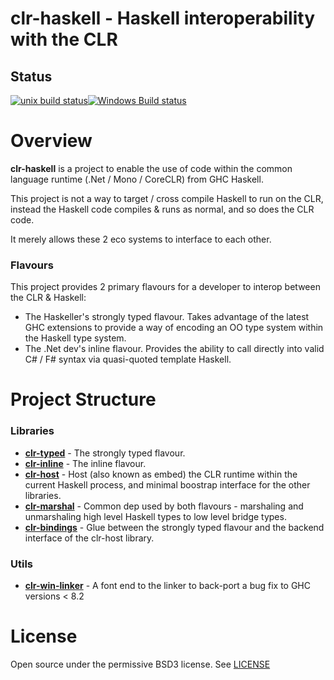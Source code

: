 # clr-haskell - Haskell interoperability with the CLR

## Status

[![unix build status](https://gitlab.com/tim-m89/clr-haskell/badges/master/build.svg)](https://gitlab.com/tim-m89/clr-haskell/commits/master)[![Windows Build status](https://ci.appveyor.com/api/projects/status/073rvyuyvxrcqvsw?svg=true&label=Windows%20build)](https://ci.appveyor.com/project/TimMatthews/clr-haskell)

Overview
==========

**clr-haskell** is a project to enable the use of code within the common language runtime (.Net / Mono / CoreCLR) from GHC Haskell.

This project is not a way to target / cross compile Haskell to run on the CLR, instead the Haskell code compiles & runs as normal, and so does the CLR code.

It merely allows these 2 eco systems to interface to each other.

### Flavours


This project provides 2 primary flavours for a developer to interop between the CLR & Haskell:

* The Haskeller's strongly typed flavour. Takes advantage of the latest GHC extensions to provide a way of encoding an OO type system within the Haskell type system.
* The .Net dev's inline flavour. Provides the ability to call directly into valid C# / F# syntax via quasi-quoted template Haskell.

Project Structure
==========

### Libraries

* [**clr-typed**](https://gitlab.com/tim-m89/clr-haskell/tree/master/libs/clr-typed) - The strongly typed flavour.
* [**clr-inline**](https://gitlab.com/tim-m89/clr-haskell/tree/master/libs/clr-inline) - The inline flavour.
* [**clr-host**](https://gitlab.com/tim-m89/clr-haskell/tree/master/libs/clr-host) - Host (also known as embed) the CLR runtime within the current Haskell process, and minimal boostrap interface for the other libraries.
* [**clr-marshal**](https://gitlab.com/tim-m89/clr-haskell/tree/master/libs/clr-marshal) -  Common dep used by both flavours - marshaling and unmarshaling high level Haskell types to low level bridge types.
* [**clr-bindings**](https://gitlab.com/tim-m89/clr-haskell/tree/master/libs/clr-bindings) - Glue between the strongly typed flavour and the backend interface of the clr-host library.

### Utils

* [**clr-win-linker**](https://gitlab.com/tim-m89/clr-haskell/tree/master/utils/clr-win-linker) - A font end to the linker to back-port a bug fix to GHC versions < 8.2

License
==========

Open source under the permissive BSD3 license. See [LICENSE](https://gitlab.com/tim-m89/clr-haskell/tree/master/LICENSE)


